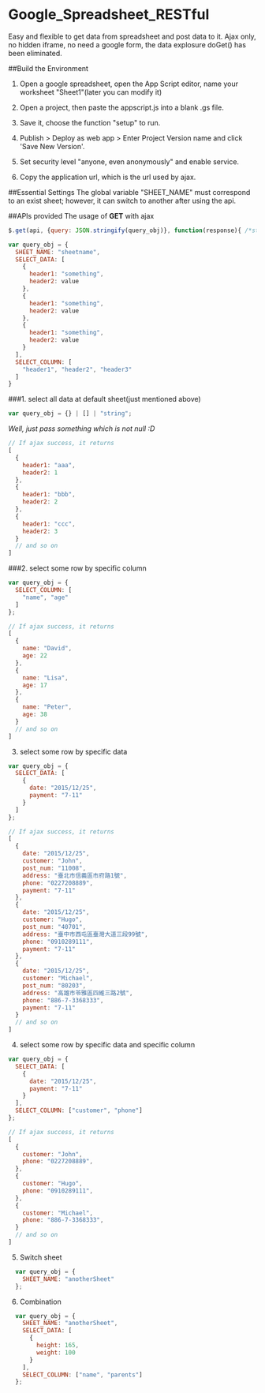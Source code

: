 # Google_Spreadsheet_RESTful
Easy and flexible to get data from spreadsheet and post data to it. Ajax only, no hidden iframe, no need a google form, the data explosure doGet() has been eliminated.

##Build the Environment

1. Open a google spreadsheet, open the App Script editor, name your worksheet "Sheet1"(later you can modify it)

2. Open a project, then paste the appscript.js into a blank .gs file.

3. Save it, choose the function "setup" to run.

4. Publish > Deploy as web app > Enter Project Version name and click 'Save New Version'.

6. Set security level "anyone, even anonymously" and enable service.

7. Copy the application url, which is the url used by ajax.

##Essential Settings
The global variable "SHEET_NAME" must correspond to an exist sheet; however, it can switch to another after using
the api.

##APIs provided
The usage of **GET** with ajax

```javascript
$.get(api, {query: JSON.stringify(query_obj)}, function(response){ /*stmt*/ });
```

```javascript
var query_obj = {
  SHEET_NAME: "sheetname",
  SELECT_DATA: [
    {
      header1: "something",
      header2: value
    },
    {
      header1: "something",
      header2: value
    },
    {
      header1: "something",
      header2: value
    }
  ],
  SELECT_COLUMN: [
    "header1", "header2", "header3"
  ]
}
```

###1. select all data at default sheet(just mentioned above)

  ```javascript
  var query_obj = {} | [] | "string";
  ```

   _Well, just pass something which is not null :D_

   

  ```javascript
  // If ajax success, it returns
  [
    {
      header1: "aaa",
      header2: 1
    },
    {
      header1: "bbb",
      header2: 2
    },
    {
      header1: "ccc",
      header2: 3
    }
    // and so on
  ]
  ```

###2. select some row by specific column
 
  ```javascript
  var query_obj = {
    SELECT_COLUMN: [
      "name", "age" 
    ]
  };

  // If ajax success, it returns
  [
    {
      name: "David",
      age: 22
    },
    {
      name: "Lisa",
      age: 17
    },
    {
      name: "Peter",
      age: 38
    }
    // and so on
  ]
  ``` 

3. select some row by specific data
 
  ```javascript
  var query_obj = {
    SELECT_DATA: [
      {
        date: "2015/12/25",
        payment: "7-11"
      }
    ]
  };

  // If ajax success, it returns
  [
    {
      date: "2015/12/25",
      customer: "John",
      post_num: "11008",
      address: "臺北市信義區市府路1號",
      phone: "0227208889",
      payment: "7-11"
    },
    {
      date: "2015/12/25",
      customer: "Hugo",
      post_num: "40701",
      address: "臺中市西屯區臺灣大道三段99號",
      phone: "0910289111",
      payment: "7-11"
    },
    {
      date: "2015/12/25",
      customer: "Michael",
      post_num: "80203",
      address: "高雄市苓雅區四維三路2號",
      phone: "886-7-3368333",
      payment: "7-11"
    }
    // and so on
  ]
  ``` 

4. select some row by specific data and specific column
 
  ```javascript
  var query_obj = {
    SELECT_DATA: [
      {
        date: "2015/12/25",
        payment: "7-11"
      }
    ],
    SELECT_COLUMN: ["customer", "phone"]
  };

  // If ajax success, it returns
  [
    {
      customer: "John",
      phone: "0227208889",
    },
    {
      customer: "Hugo",
      phone: "0910289111",
    },
    {
      customer: "Michael",
      phone: "886-7-3368333",
    }
    // and so on
  ]
  ``` 

5. Switch sheet

  ```javascript
    var query_obj = {
      SHEET_NAME: "anotherSheet"
    };
  ```

6. Combination

  ```javascript
    var query_obj = {
      SHEET_NAME: "anotherSheet",
      SELECT_DATA: [
        {
          height: 165,
          weight: 100
        }
      ],
      SELECT_COLUMN: ["name", "parents"]
    };
  ```
